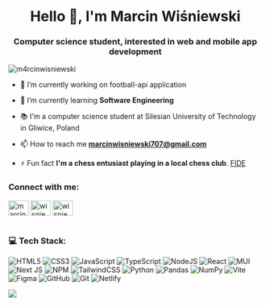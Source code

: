 <h1 align="center">Hello 👋, I'm Marcin Wiśniewski</h1>
<h3 align="center">Computer science student, interested in web and mobile app development</h3>

<p align="left"> <img src="https://komarev.com/ghpvc/?username=m4rcinwisniewski&label=Profile%20views&color=0e75b6&style=flat" alt="m4rcinwisniewski" /> </p>

- 🔭 I’m currently working on football-api application

- 🌱 I’m currently learning **Software Engineering**

- 📚 I'm a computer science student at Silesian University of Technology in Gliwice, Poland

- 📫 How to reach me **marcinwisniewski707@gmail.com**

- ⚡ Fun fact **I'm a chess entusiast playing in a local chess club**. [FIDE](https://ratings.fide.com/profile/41828259)

<h3 align="left">Connect with me:</h3>
<p align="left">
<a href="https://linkedin.com/in/marcin-wiśniewski12" target="blank"><img align="center" src="https://raw.githubusercontent.com/rahuldkjain/github-profile-readme-generator/master/src/images/icons/Social/linked-in-alt.svg" alt="marcin-wiśniewski12" height="30" width="40" /></a>
<a href="https://instagram.com/wisniewsky__" target="blank"><img align="center" src="https://raw.githubusercontent.com/rahuldkjain/github-profile-readme-generator/master/src/images/icons/Social/instagram.svg" alt="wisniewsky__" height="30" width="40" /></a>
  <a href="https://www.codewars.com/users/Musliee" target="blank"><img align="center" src="https://cdn-1.webcatalog.io/catalog/codewars/codewars-icon-unplated.png?v=1714773973243" alt="wisniewsky__" height="30" width="40" /></a>
</p>


 # <h3> 💻 Tech Stack:</h3>
![HTML5](https://img.shields.io/badge/html5-%23E34F26.svg?style=for-the-badge&logo=html5&logoColor=white) ![CSS3](https://img.shields.io/badge/css3-%231572B6.svg?style=for-the-badge&logo=css3&logoColor=white) ![JavaScript](https://img.shields.io/badge/javascript-%23323330.svg?style=for-the-badge&logo=javascript&logoColor=%23F7DF1E) ![TypeScript](https://img.shields.io/badge/typescript-%23007ACC.svg?style=for-the-badge&logo=typescript&logoColor=white) ![NodeJS](https://img.shields.io/badge/node.js-6DA55F?style=for-the-badge&logo=node.js&logoColor=white) ![React](https://img.shields.io/badge/react-%2320232a.svg?style=for-the-badge&logo=react&logoColor=%2361DAFB) ![MUI](https://img.shields.io/badge/MUI-%230081CB.svg?style=for-the-badge&logo=mui&logoColor=white)  ![Next JS](https://img.shields.io/badge/Next-black?style=for-the-badge&logo=next.js&logoColor=white) ![NPM](https://img.shields.io/badge/NPM-%23CB3837.svg?style=for-the-badge&logo=npm&logoColor=white) ![TailwindCSS](https://img.shields.io/badge/tailwindcss-%2338B2AC.svg?style=for-the-badge&logo=tailwind-css&logoColor=white) ![Python](https://img.shields.io/badge/python-3670A0?style=for-the-badge&logo=python&logoColor=ffdd54) ![Pandas](https://img.shields.io/badge/pandas-%23150458.svg?style=for-the-badge&logo=pandas&logoColor=white) ![NumPy](https://img.shields.io/badge/numpy-%23013243.svg?style=for-the-badge&logo=numpy&logoColor=white) ![Vite](https://img.shields.io/badge/vite-%23646CFF.svg?style=for-the-badge&logo=vite&logoColor=white) ![Figma](https://img.shields.io/badge/figma-%23F24E1E.svg?style=for-the-badge&logo=figma&logoColor=white)  ![GitHub](https://img.shields.io/badge/github-%23121011.svg?style=for-the-badge&logo=github&logoColor=white) ![Git](https://img.shields.io/badge/git-%23F05033.svg?style=for-the-badge&logo=git&logoColor=white) ![Netlify](https://img.shields.io/badge/netlify-%23000000.svg?style=for-the-badge&logo=netlify&logoColor=#00C7B7) 


![](https://github-readme-stats.vercel.app/api/top-langs/?username=M4rcinWisniewski&theme=dark&hide_border=false&include_all_commits=false&count_private=false&layout=compact)


